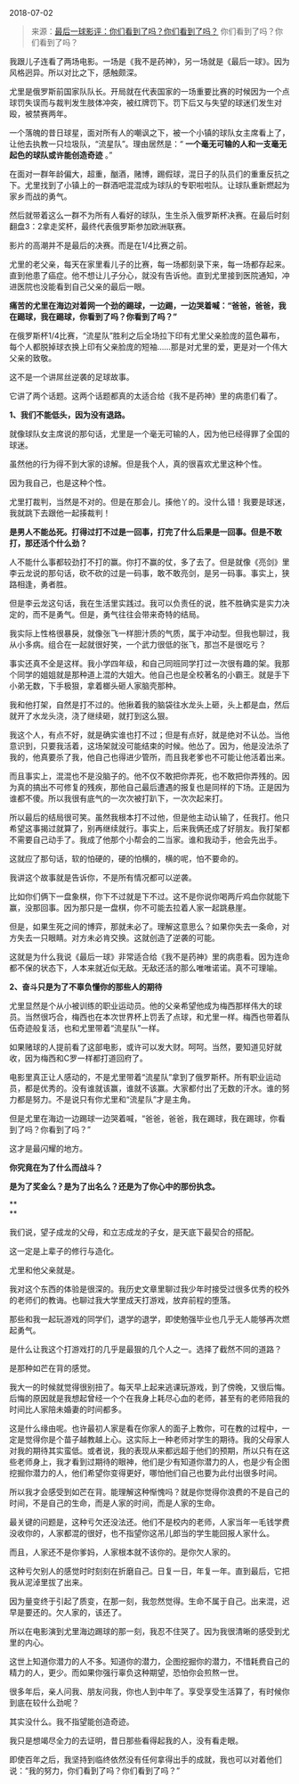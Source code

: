2018-07-02

> 来源：[最后一球影评：你们看到了吗？你们看到了吗？](http://mp.weixin.qq.com/s?__biz=MzU0MjYwNDU2Mw==&mid=2247484446&idx=1&sn=73715635a379d3e3a4ba59214310bfd6&chksm=fb196862cc6ee174740d90f5ea9367f0252bde8698f4c005c29aea18fd48e23a057c03a4107e&scene=27#wechat_redirect)
> 你们看到了吗？你们看到了吗？

我跟儿子连看了两场电影。一场是《我不是药神》，另一场就是《最后一球》。因为风格迥异。所以对比之下，感触颇深。

  

尤里是俄罗斯前国家队队长。开局就在代表国家的一场重要比赛的时候因为一个点球罚失误而与裁判发生肢体冲突，被红牌罚下。罚下后又与失望的球迷们发生对殴，被禁赛两年。

  

一个落魄的昔日球星，面对所有人的嘲讽之下，被一个小镇的球队女主席看上了，让他去执教一只垃圾队，“流星队”。理由居然是：“
**一个毫无可输的人和一支毫无起色的球队或许能创造奇迹** 。”

  

在面对一群年龄偏大，超重，酗酒，赌博，踢假球，混日子的队员们的重重反抗之下。尤里找到了小镇上的一群酒吧混混成为球队的专职啦啦队。让球队重新燃起为家乡而战的勇气。

  

然后就带着这么一群不为所有人看好的球队，生生杀入俄罗斯杯决赛。在最后时刻翻盘3：2拿走奖杯，最终代表俄罗斯参加欧洲联赛。

  

影片的高潮并不是最后的决赛。而是在1/4比赛之前。

  

尤里的老父亲，每天在家里看儿子的比赛，每一场都刻录下来，每一场都存起来。直到他患了癌症。他不想让儿子分心，就没有告诉他。直到尤里接到医院通知，冲进医院也没能看到自己父亲的最后一眼。

  

 **痛苦的尤里在海边对着网一个劲的踢球，一边踢，一边哭着喊：“爸爸，爸爸，我在踢球，我在踢球，你看到了吗？你看到了吗？”**

  

在俄罗斯杯1/4比赛，“流星队”胜利之后全场拉下印有尤里父亲脸庞的蓝色幕布，每个人都脱掉球衣换上印有父亲脸庞的短袖……那是对尤里的爱，更是对一个伟大父亲的致敬。

  

这不是一个讲屌丝逆袭的足球故事。

  

它讲了两个话题。这两个话题都真的太适合给《我不是药神》里的病患们看了。

  

 **1、我们不能低头，因为没有退路。**

就像球队女主席说的那句话，尤里是一个毫无可输的人，因为他已经得罪了全国的球迷。

  

虽然他的行为得不到大家的谅解。但是我个人，真的很喜欢尤里这种个性。

  

因为我自己，也是这种个性。

  

尤里打裁判，当然是不对的。但是在那会儿。揍他丫的。没什么错！我要是球迷，我就跳下去跟他一起揍裁判！

  

 **是男人不能怂死。打得过打不过是一回事，打完了什么后果是一回事。但是不敢打，那还活个什么劲？**

  

人不能什么事都较劲打不打的赢。你打不赢的仗，多了去了。但是就像《亮剑》里李云龙说的那句话，砍不砍的过是一码事，敢不敢亮剑，是另一码事。事实上，狭路相逢，勇者胜。

  

但是李云龙这句话，我在生活里实践过。我可以负责任的说，胜不胜确实是实力决定的，而不是勇气。但是，勇气往往会带来奇特的结局。

  

我实际上性格很暴戾，就像张飞一样胆汁质的气质，属于冲动型。但我也聊过，我从小多病。组合在一起就很好笑，一个武力很低的张飞，那岂不是很吃亏？

  

事实还真不全是这样。我小学四年级，和自己同班同学打过一次很有趣的架。我那个同学的姐姐就是那种道上混的大姐大。他自己也是全校著名的小霸王。就是手下小弟无数，下手极狠，拿着榔头砸人家脑壳那种。

  

我和他打架，自然是打不过的。他揪着我的脑袋往水龙头上砸，头上都是血，然后就开了水龙头浇，浇了继续砸，就打到这么狠。

  

我这个人，有点不好，就是确实谁也打不过；但是有点好，就是绝对不认怂。当他意识到，只要我活着，这场架就没可能结束的时候。他怂了。因为，他是没法杀了我的，他真要杀了我，他自己也得进少管所，而且我老爹也不可能让他活着出来。

  

而且事实上，混混也不是没脑子的。他不仅不敢把你弄死，也不敢把你弄残的。因为真的搞出不可修复的残疾，那他自己最后遭遇的报复也是同样的下场。正是因为谁都不傻。所以我很有底气的一次次被打趴下，一次次起来打。

  

所以最后的结局很可笑。虽然我根本打不过他，但是他主动认输了，任我打。他只希望这事揭过就算了，别再继续就行。事实上，后来我俩还成了好朋友。我打架都不需要自己动手了。我成了他那个小帮会的二当家。谁和我动手，他会先出手。

  

这就应了那句话，软的怕硬的，硬的怕横的，横的呢，怕不要命的。

  

我讲这个故事就是告诉你，不是所有情况都可以逆袭。

  

比如你们俩下一盘象棋，你下不过就是下不过。这不是你说你喝两斤鸡血你就能下赢，没那回事。因为那只是一盘棋，你不可能去拉着人家一起跳悬崖。

  

但是，如果生死之间的博弈，那就未必了。理解这意思么？如果你失去一条命，对方失去一只眼睛。对方未必肯交换。这就创造了逆袭的可能。

  

这就是为什么我说《最后一球》非常适合给《我不是药神》里的病患看。因为连命都不保的状态下，人本来就近似无敌。无敌还活的那么唯唯诺诺。真不可理喻。

  

 **2、奋斗只是为了不辜负懂你的那些人的期待**

尤里显然是个从小被训练的职业运动员。他的父亲希望他成为梅西那样伟大的球员。当然很巧合，梅西也在本次世界杯上罚丢了点球，和尤里一样。梅西也带着队伍奇迹般复活，也和尤里带着“流星队”一样。

  

如果赌球的人提前看了这部电影，或许可以发大财。呵呵。当然，要知道见好就收，因为梅西和C罗一样都打道回府了。

  

电影里真正让人感动的，不是尤里带着“流星队”拿到了俄罗斯杯。所有职业运动员，都是优秀的。没有谁就该赢，谁就不该赢。大家都付出了无数的汗水。谁的努力都是努力。不是说只有你尤里和“流星队”才是主角。

  

但是尤里在海边一边踢球一边哭着喊，“爸爸，爸爸，我在踢球，我在踢球，你看到了吗？你看到了吗？”

这才是最闪耀的地方。

  

 **你究竟在为了什么而战斗？**

 **是为了奖金么？是为了出名么？还是为了你心中的那份执念。**  

 **  
**

我们说，望子成龙的父母，和立志成龙的子女，是天底下最契合的搭配。

这一定是上辈子的修行与造化。  

尤里和他父亲就是。  

  

我对这个东西的体验是很深的。我历史文章里聊过我少年时接受过很多优秀的校外的老师们的教诲。也聊过我大学里成天打游戏，放弃前程的堕落。

  

那些和我一起玩游戏的同学们，退学的退学，即使勉强毕业也几乎无人能够再次燃起勇气。

  

是什么让我这个打游戏打的几乎是最狠的几个人之一。选择了截然不同的道路？

是那种如芒在背的感觉。

  

我大一的时候就觉得很别扭了。每天早上起来逃课玩游戏，到了傍晚，又很后悔。后悔的原因就是我想起曾经一个个在我身上耗尽心血的老师，甚至有的老师陪我的时间比人家陪未婚妻的时间都多。

  

这是什么缘由呢。也许最初人家是看在你家人的面子上教你，可在教的过程中，一定是觉得你是个苗子越教越上心。这实际上一种老师对学生的期待。我的父母家人对我的期待其实蛮低。或者说，我的表现从来都远超于他们的预期，所以只有在这些老师身上，我才看到过期待的眼神，他们是少有知道你潜力的人，也是少有企图挖掘你潜力的人，他们希望你变得更好，哪怕他们自己也要为此付出很多时间。

  

所以我才会感受到如芒在背。能理解这种惭愧吗？就是你觉得你浪费的不是自己的时间，不是自己的生命，而是人家的时间，而是人家的生命。

  

最关键的问题是，这种亏欠还没法还。他们不是校内的老师，人家当年一毛钱学费没收你的，人家都混的很好，也不指望你这吊儿郎当的学生能回报人家什么。

  

而且，人家还不是你爹妈，人家根本就不该你的。是你欠人家的。

  

这种亏欠别人的感觉时时刻刻在折磨自己。日复一日，年复一年。直到最后，它把我从泥淖里拔了出来。

  

因为量变终于引起了质变，在那一刻，我忽然觉得。生命不属于自己。出来混，迟早是要还的。欠人家的，该还了。

  

所以在电影演到尤里海边踢球的那一刻，我忍不住哭了。因为我很清晰的感受到尤里的内心。

  

这世上知道你潜力的人不多。知道你的潜力，企图挖掘你的潜力，不惜耗费自己的精力的人，更少。而如果你强行辜负这种期望，恐怕你会煎熬一世。

  

很多年后，亲人问我、朋友问我，你也人到中年了。享受享受生活算了，有时候你到底在较什么劲呢？

  

其实没什么。我不指望能创造奇迹。

  

我只是想竭尽全力的去证明，昔日那些看得起我的人，没有看走眼。

  

即使百年之后，我坚持到临终依然没有任何拿得出手的成就，我也可以对着他们说：“我的努力，你们看到了吗？你们看到了吗？”

  

  

